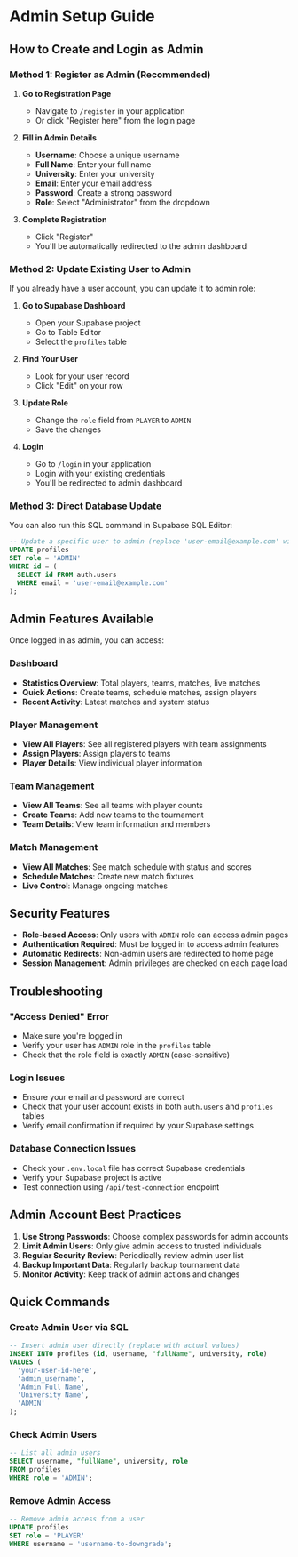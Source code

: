 # Admin Setup Guide

## How to Create and Login as Admin

### Method 1: Register as Admin (Recommended)

1. **Go to Registration Page**
   - Navigate to `/register` in your application
   - Or click "Register here" from the login page

2. **Fill in Admin Details**
   - **Username**: Choose a unique username
   - **Full Name**: Enter your full name
   - **University**: Enter your university
   - **Email**: Enter your email address
   - **Password**: Create a strong password
   - **Role**: Select "Administrator" from the dropdown

3. **Complete Registration**
   - Click "Register"
   - You'll be automatically redirected to the admin dashboard

### Method 2: Update Existing User to Admin

If you already have a user account, you can update it to admin role:

1. **Go to Supabase Dashboard**
   - Open your Supabase project
   - Go to Table Editor
   - Select the `profiles` table

2. **Find Your User**
   - Look for your user record
   - Click "Edit" on your row

3. **Update Role**
   - Change the `role` field from `PLAYER` to `ADMIN`
   - Save the changes

4. **Login**
   - Go to `/login` in your application
   - Login with your existing credentials
   - You'll be redirected to admin dashboard

### Method 3: Direct Database Update

You can also run this SQL command in Supabase SQL Editor:

```sql
-- Update a specific user to admin (replace 'user-email@example.com' with actual email)
UPDATE profiles 
SET role = 'ADMIN' 
WHERE id = (
  SELECT id FROM auth.users 
  WHERE email = 'user-email@example.com'
);
```

## Admin Features Available

Once logged in as admin, you can access:

### Dashboard
- **Statistics Overview**: Total players, teams, matches, live matches
- **Quick Actions**: Create teams, schedule matches, assign players
- **Recent Activity**: Latest matches and system status

### Player Management
- **View All Players**: See all registered players with team assignments
- **Assign Players**: Assign players to teams
- **Player Details**: View individual player information

### Team Management
- **View All Teams**: See all teams with player counts
- **Create Teams**: Add new teams to the tournament
- **Team Details**: View team information and members

### Match Management
- **View All Matches**: See match schedule with status and scores
- **Schedule Matches**: Create new match fixtures
- **Live Control**: Manage ongoing matches

## Security Features

- **Role-based Access**: Only users with `ADMIN` role can access admin pages
- **Authentication Required**: Must be logged in to access admin features
- **Automatic Redirects**: Non-admin users are redirected to home page
- **Session Management**: Admin privileges are checked on each page load

## Troubleshooting

### "Access Denied" Error
- Make sure you're logged in
- Verify your user has `ADMIN` role in the `profiles` table
- Check that the role field is exactly `ADMIN` (case-sensitive)

### Login Issues
- Ensure your email and password are correct
- Check that your user account exists in both `auth.users` and `profiles` tables
- Verify email confirmation if required by your Supabase settings

### Database Connection Issues
- Check your `.env.local` file has correct Supabase credentials
- Verify your Supabase project is active
- Test connection using `/api/test-connection` endpoint

## Admin Account Best Practices

1. **Use Strong Passwords**: Choose complex passwords for admin accounts
2. **Limit Admin Users**: Only give admin access to trusted individuals
3. **Regular Security Review**: Periodically review admin user list
4. **Backup Important Data**: Regularly backup tournament data
5. **Monitor Activity**: Keep track of admin actions and changes

## Quick Commands

### Create Admin User via SQL
```sql
-- Insert admin user directly (replace with actual values)
INSERT INTO profiles (id, username, "fullName", university, role)
VALUES (
  'your-user-id-here',
  'admin_username',
  'Admin Full Name',
  'University Name',
  'ADMIN'
);
```

### Check Admin Users
```sql
-- List all admin users
SELECT username, "fullName", university, role 
FROM profiles 
WHERE role = 'ADMIN';
```

### Remove Admin Access
```sql
-- Remove admin access from a user
UPDATE profiles 
SET role = 'PLAYER' 
WHERE username = 'username-to-downgrade';
```
